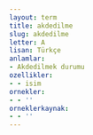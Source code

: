 ```yaml
---
layout: term
title: akdedilme
slug: akdedilme
letter: A
lisan: Türkçe
anlamlar:
- Akdedilmek durumu
ozellikler:
- - isim
ornekler:
- - ''
orneklerkaynak:
- - ''
---
```


